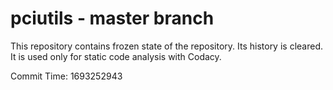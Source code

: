 # pciutils - master branch

This repository contains frozen state of the repository.
Its history is cleared. It is used only for static code
analysis with Codacy.

Commit Time: 1693252943